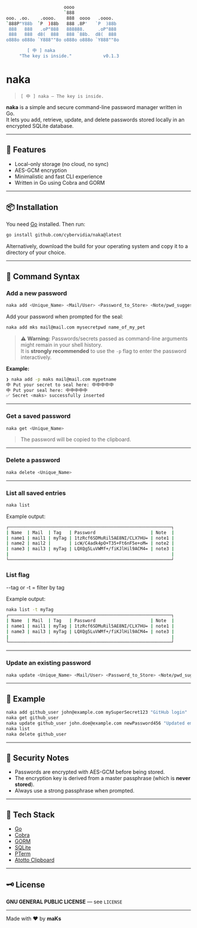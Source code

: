 ```sh
                      oooo                  
                      `888                  
ooo. .oo.    .oooo.    888  oooo   .oooo.   
`888P"Y88b  `P  )88b   888 .8P'   `P  )88b  
 888   888   .oP"888   888888.     .oP"888  
 888   888  d8(  888   888 `88b.  d8(  888  
o888o o888o `Y888""8o o888o o888o `Y888""8o 

        [ 中 ] naka
     "The key is inside."            v0.1.3
```

# naka
> `[ 中 ] naka — The key is inside.`

**naka** is a simple and secure command-line password manager written in Go.  
It lets you add, retrieve, update, and delete passwords stored locally in an encrypted SQLite database.

---

## 🚀 Features

- Local-only storage (no cloud, no sync)
- AES-GCM encryption
- Minimalistic and fast CLI experience
- Written in Go using Cobra and GORM

---

## 📦 Installation

You need [Go](https://golang.org/dl/) installed. Then run:

```bash
go install github.com/cybervidia/naka@latest
```

Alternatively, download the build for your operating system and copy it to a directory of your choice.

---

## 🧪 Command Syntax

### Add a new password

```bash
naka add <Unique_Name> <Mail/User> <Password_to_Store> <Note/pwd_suggestion>
```

Add your password when prompted for the seal:

```bash
naka add mks mail@mail.com mysecretpwd name_of_my_pet
```

> ⚠️ **Warning:** Passwords/secrets passed as command-line arguments might remain in your shell history.  
> It is **strongly recommended** to use the `-p` flag to enter the password interactively.

**Example:**

```bash
❯ naka add -p maks mail@mail.com mypetname
中 Put your secret to seal here: 中中中中中
中 Put your seal here: 中中中中中
✅ Secret <maks> successfully inserted
```

---

### Get a saved password

```bash
naka get <Unique_Name>
```

> The password will be copied to the clipboard.

---

### Delete a password

```bash
naka delete <Unique_Name>
```

---

### List all saved entries

```bash
naka list
```

Example output:

```sh
┌──────────────────────────────────────────────────────────────┐
| Name  | Mail  | Tag   | Password                     | Note  |
| name1 | mail1 | myTag | 1tzRcf6SDMuRil5AE8NI/CLX7HU= | note1 |
| name2 | mail2 |       | icW/C4adk4pO+T35+Ft6nF5e+oM= | note2 |
| name3 | mail3 | myTag | LQXQg5LuVWMf+/fiKJlHil9ACM4= | note3 |
|                                                              |
└──────────────────────────────────────────────────────────────┘
```

### List flag

--tag or -t = filter by tag

Example output:

```bash
naka list -t myTag
┌──────────────────────────────────────────────────────────────┐
| Name  | Mail  | Tag   | Password                     | Note  |
| name1 | mail1 | myTag | 1tzRcf6SDMuRil5AE8NI/CLX7HU= | note1 |
| name3 | mail3 | myTag | LQXQg5LuVWMf+/fiKJlHil9ACM4= | note3 |
|                                                              |
└──────────────────────────────────────────────────────────────┘
```

---

### Update an existing password

```bash
naka update <Unique_Name> <Mail/User> <Password_to_Store> <Note/pwd_suggestion>
```

---

## 📌 Example

```bash
naka add github_user john@example.com mySuperSecret123 "GitHub login"
naka get github_user
naka update github_user john.doe@example.com newPassword456 "Updated email"
naka list
naka delete github_user
```

---

## 🔐 Security Notes

- Passwords are encrypted with AES-GCM before being stored.
- The encryption key is derived from a master passphrase (which is **never stored**).
- Always use a strong passphrase when prompted.

---

## 🧱 Tech Stack

- [Go](https://golang.org/)
- [Cobra](https://github.com/spf13/cobra)
- [GORM](https://gorm.io/)
- [SQLite](https://www.sqlite.org/index.html)
- [PTerm](https://github.com/pterm/pterm)
- [Atotto Clipboard](https://github.com/atotto/clipboard)

---

## 🗝️ License

**GNU GENERAL PUBLIC LICENSE** — see `LICENSE`

---

Made with ❤️ by **maKs**
